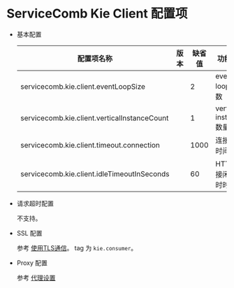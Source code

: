 # ServiceComb Kie Client 配置项

* 基本配置

  |配置项名称|版本|缺省值|功能描述|
  |---|---|---|---|
  |servicecomb.kie.client.eventLoopSize||2|event loop 线程数|
  |servicecomb.kie.client.verticalInstanceCount||1|verticle instances 数量|
  |servicecomb.kie.client.timeout.connection||1000|连接超时时间|
  |servicecomb.kie.client.idleTimeoutInSeconds||60|HTTP 连接闲置超时时间|

* 请求超时配置

  不支持。

* SSL 配置

  参考 [使用TLS通信](../security/tls.md)。 tag 为 `kie.consumer`。

* Proxy 配置

  参考 [代理设置](../general-development/proxy.md)

